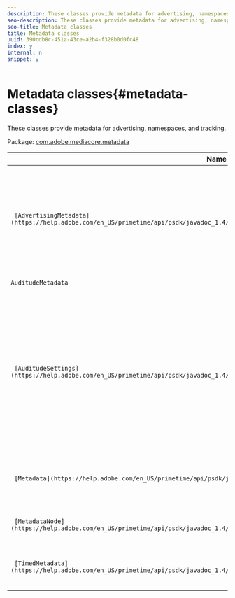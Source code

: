 ```yaml
---
description: These classes provide metadata for advertising, namespaces, and tracking.
seo-description: These classes provide metadata for advertising, namespaces, and tracking.
seo-title: Metadata classes
title: Metadata classes
uuid: 390cdb8c-451a-43ce-a2b4-f328b0d0fc48
index: y
internal: n
snippet: y
---
```


# Metadata classes{#metadata-classes}

These classes provide metadata for advertising, namespaces, and tracking.

 Package: [com.adobe.mediacore.metadata](https://help.adobe.com/en_US/primetime/api/psdk/javadoc_1.4/com/adobe/mediacore/metadata/package-summary.html) 

|  Name  | Description  |
|---|---|
| ` [AdvertisingMetadata](https://help.adobe.com/en_US/primetime/api/psdk/javadoc_1.4/com/adobe/mediacore/metadata/AdvertisingMetadata.html)` | Class that provides properties that should be configured for resolving ads for a given media item. All the required properties must be set to configure the player for successfully resolving ads.  |
| `AuditudeMetadata`  | Deprecated. Use AuditudeSettings.  |
| ` [AuditudeSettings](https://help.adobe.com/en_US/primetime/api/psdk/javadoc_1.4/com/adobe/mediacore/metadata/AuditudeSettings.html)`  |Class that extends Java `AdvertisingMetadata` specifically for  Phrase. Provides properties to be configured for resolving  Phrase ads for a given media item. You must set all the required properties, including zone ID, media ID, and ad server URL, to configure the player for successfully resolving ads.  |
| ` [Metadata](https://help.adobe.com/en_US/primetime/api/psdk/javadoc_1.4/com/adobe/mediacore/metadata/Metadata.html)` | Defines the generic interface for configuring all available metadata for your player and additional objects. |
| ` [MetadataNode](https://help.adobe.com/en_US/primetime/api/psdk/javadoc_1.4/com/adobe/mediacore/metadata/MetadataNode.html)` | Generic data-structure-like class for storing arbitrary key-value pairs.  |
| ` [TimedMetadata](https://help.adobe.com/en_US/primetime/api/psdk/javadoc_1.4/com/adobe/mediacore/metadata/TimedMetadata.html)` | Class for the raw representation of the timed metadata inserted into a media stream. |

